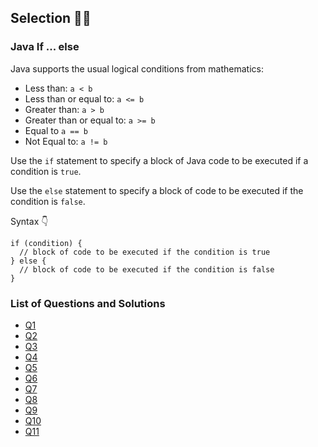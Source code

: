 ## Selection 👩‍💻

### Java If ... else

Java supports the usual logical conditions from mathematics:

- Less than: `a < b`
- Less than or equal to: `a <= b`
- Greater than: `a > b`
- Greater than or equal to: `a >= b`
- Equal to `a == b`
- Not Equal to: `a != b`

Use the `if` statement to specify a block of Java code to be executed if a condition is `true`.

Use the `else` statement to specify a block of code to be executed if the condition is `false`.

Syntax 👇

```
if (condition) {
  // block of code to be executed if the condition is true
} else {
  // block of code to be executed if the condition is false
}
```

### List of Questions and Solutions

- [Q1](https://github.com/zyq-m/fitcoders-questions/tree/main/selection/Q1)
- [Q2](https://github.com/zyq-m/fitcoders-questions/tree/main/selection/Q2)
- [Q3](https://github.com/zyq-m/fitcoders-questions/tree/main/selection/Q3)
- [Q4](https://github.com/zyq-m/fitcoders-questions/tree/main/selection/Q4)
- [Q5](https://github.com/zyq-m/fitcoders-questions/tree/main/selection/Q5)
- [Q6](https://github.com/zyq-m/fitcoders-questions/tree/main/selection/Q6)
- [Q7](https://github.com/zyq-m/fitcoders-questions/tree/main/selection/Q7)
- [Q8](https://github.com/zyq-m/fitcoders-questions/tree/main/selection/Q8)
- [Q9](https://github.com/zyq-m/fitcoders-questions/tree/main/selection/Q9)
- [Q10](https://github.com/zyq-m/fitcoders-questions/tree/main/selection/Q10)
- [Q11](https://github.com/zyq-m/fitcoders-questions/tree/main/selection/Q11)
